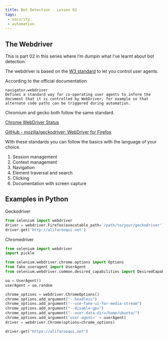 ```yaml
---
title: Bot Detection - Lesson 02
tags:
 - security
 - automation
---
```


## The Webdriver

This is part 02 in this series where I’m dumpin what I’ve learnt about bot detection. 

The webdriver is based on the [W3 standard](https://w3c.github.io/webdriver/) to let you control user agents. 

According to the official documentation 

```
navigator.webdriver
Defines a standard way for co-operating user agents to inform the document that it is controlled by WebDriver, for example so that alternate code paths can be triggered during automation.
```

Chromium and gecko both follow the same standard.

[Chrome WebDriver Status](https://chromium.googlesource.com/chromium/src/+/master/docs/chromedriver_status.md)

[GitHub - mozilla/geckodriver: WebDriver for Firefox](https://github.com/mozilla/geckodriver)

With these standards you can follow the basics with the language of your choice.

1. Session management
2. Context management
3. Navigation
4. Element traversal and search
5. Clicking
6. Documentation with screen capture

## Examples in Python

Geckodriver 

```python
from selenium import webdriver
driver = webdriver.Firefox(executable_path='/path/to/your/geckodriver')
driver.get('http://alifarooqui.net')
```

Chromedriver

```python
from selenium import webdriver
import pickle

from selenium.webdriver.chrome.options import Options
from fake_useragent import UserAgent
from selenium.webdriver.common.desired_capabilities import DesiredCapabilities

ua = UserAgent()
userAgent = ua.random

chrome_options = webdriver.ChromeOptions()
chrome_options.add_argument("--headless")
chrome_options.add_argument("--use-fake-ui-for-media-stream")
chrome_options.add_argument("--disable-gpu")
chrome_options.add_argument("--user-data-dir=/home/ubuntu/")
chrome_options.add_argument('user-agent=' + userAgent)
driver = webdriver.Chrome(options=chrome_options)

driver.get("https://alifarooqui.net")
```